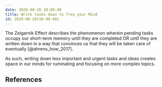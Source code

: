 ```yaml
---
date: 2020-08-26 10:09:40
title: Write tasks down to free your Mind
id: 2020-08-26t10-09-40z
---
```


The Zeigarnik Effect describes the phenomenon wherein pending tasks occupy our
short-term memory until they are completed OR until they are written down in
a way that convinces us that they will be taken care of eventually
[@ahrens_how_2017].

As such, writing down less important and urgent tasks and ideas creates space
in our minds for ruminating and focusing on more complex topics.

## References
